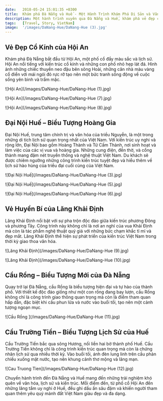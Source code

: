 ```yaml
---
date:   2018-05-24 15:01:35 +0300
title:  Khám phá Đà Nẵng và Huế - Một Hành Trình Khám Phá Di Sản và Văn Hóa
description: Một hành trình xuyên qua Đà Nẵng và Huế, khám phá vẻ đẹp cổ kính của Hội An, sự uy nghi của lăng Tự Đức và Khải Định, cùng cầu Rồng hiện đại và cầu Trường Tiền lịch sử. Mỗi điểm đến mang đến những trải nghiệm văn hóa và kiến trúc tuyệt vời.
tags:   [Travel, Story, VietNam]
image:  '/images/DaNang-Hue/DaNang-Hue (3).jpg'
---
```

## Vẻ Đẹp Cổ Kính của Hội An
Khám phá Đà Nẵng bắt đầu từ Hội An, một phố cổ đầy màu sắc và lịch sử. Hội An nổi tiếng với kiến trúc cổ kính và những con phố nhỏ hẹp lát đá. Hình ảnh những chiếc thuyền neo đậu bên sông Hoài, những căn nhà màu vàng cổ điển với mái ngói đỏ rực rỡ tạo nên một bức tranh sống động về cuộc sống yên bình và trầm mặc.

![Hội An](/images/DaNang-Hue/DaNang-Hue (1).jpg)

![Hội An](/images/DaNang-Hue/DaNang-Hue (7).jpg)

![Hội An](/images/DaNang-Hue/DaNang-Hue (8).jpg)

## Đại Nội Huế – Biểu Tượng Hoàng Gia
Đại Nội Huế, trung tâm chính trị và văn hóa của triều Nguyễn, là một trong những di tích lịch sử quan trọng nhất của Việt Nam. Với kiến trúc uy nghi và rộng lớn, Đại Nội bao gồm Hoàng Thành và Tử Cấm Thành, nơi sinh hoạt và làm việc của các vị vua và hoàng gia. Những cung điện, đền thờ, và cổng thành mang đậm nét truyền thống và nghệ thuật Việt Nam. Du khách sẽ được chiêm ngưỡng những công trình kiến trúc tuyệt đẹp và hiểu thêm về lịch sử hào hùng của triều đại cuối cùng của Việt Nam.

![Đại Nội Huế](/images/DaNang-Hue/DaNang-Hue (3).jpg)

![Đại Nội Huế](/images/DaNang-Hue/DaNang-Hue (5).jpg)

![Đại Nội Huế](/images/DaNang-Hue/DaNang-Hue (6).jpg)

## Vẻ Huyền Bí của Lăng Khải Định
Lăng Khải Định nổi bật với sự pha trộn độc đáo giữa kiến trúc phương Đông và phương Tây. Công trình này không chỉ là nơi an nghỉ của vua Khải Định mà còn là tác phẩm nghệ thuật quý giá với những bức chạm khắc tỉ mỉ và đẹp mắt. Lăng Khải Định thể hiện sự phát triển của kiến trúc Việt Nam trong thời kỳ giao thoa văn hóa.

![Lăng Khải Định](/images/DaNang-Hue/DaNang-Hue (9).jpg)

![Lăng Khải Định](/images/DaNang-Hue/DaNang-Hue (10).jpg)

## Cầu Rồng – Biểu Tượng Mới của Đà Nẵng
Quay trở lại Đà Nẵng, cầu Rồng là biểu tượng hiện đại và tự hào của thành phố. Với thiết kế độc đáo giống như một con rồng đang bay lượn, cầu Rồng không chỉ là công trình giao thông quan trọng mà còn là điểm tham quan hấp dẫn, đặc biệt khi cầu phun lửa và nước vào buổi tối, tạo nên một cảnh tượng ngoạn mục.

![Cầu Rồng ](/images/DaNang-Hue/DaNang-Hue (11).jpg)

## Cầu Trường Tiền – Biểu Tượng Lịch Sử của Huế
Cầu Trường Tiền bắc qua sông Hương, nối liền hai bờ thành phố Huế. Cầu Trường Tiền không chỉ là công trình kiến trúc quan trọng mà còn là chứng nhân lịch sử qua nhiều thời kỳ. Vào buổi tối, ánh đèn lung linh trên cầu phản chiếu xuống mặt nước, tạo nên khung cảnh thơ mộng và lãng mạn.

![Cau Truong Tien](/images/DaNang-Hue/DaNang-Hue (12).jpg)

Chuyến hành trình đến Đà Nẵng và Huế mang đến những trải nghiệm khó quên về văn hóa, lịch sử và kiến trúc. Mỗi điểm đến, từ phố cổ Hội An đến những lăng tẩm uy nghi ở Huế, đều ghi dấu ấn sâu đậm và khiến người tham quan thêm yêu quý mảnh đất Việt Nam giàu đẹp và đa dạng.